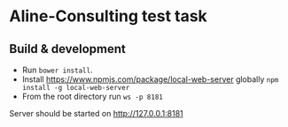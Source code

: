 # Aline-Consulting test task

## Build & development

- Run `bower install`. 
- Install https://www.npmjs.com/package/local-web-server globally `npm install -g local-web-server`
- From the root directory run `ws -p 8181`

Server should be started on http://127.0.0.1:8181 

